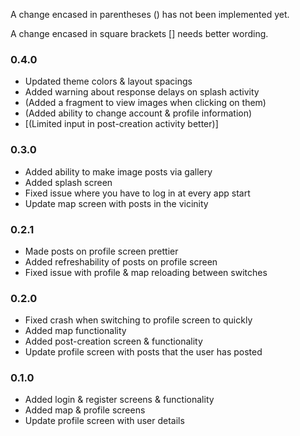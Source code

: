 A change encased in parentheses () has not been implemented yet.

A change encased in square brackets \[\] needs better wording.

### 0.4.0
* Updated theme colors & layout spacings
* Added warning about response delays on splash activity
* (Added a fragment to view images when clicking on them)
* (Added ability to change account & profile information)
* \[(Limited input in post-creation activity better)\]

### 0.3.0
* Added ability to make image posts via gallery
* Added splash screen
* Fixed issue where you have to log in at every app start
* Update map screen with posts in the vicinity

### 0.2.1
* Made posts on profile screen prettier
* Added refreshability of posts on profile screen
* Fixed issue with profile & map reloading between switches

### 0.2.0
* Fixed crash when switching to profile screen to quickly
* Added map functionality
* Added post-creation screen & functionality
* Update profile screen with posts that the user has posted

### 0.1.0
* Added login & register screens & functionality
* Added map & profile screens
* Update profile screen with user details